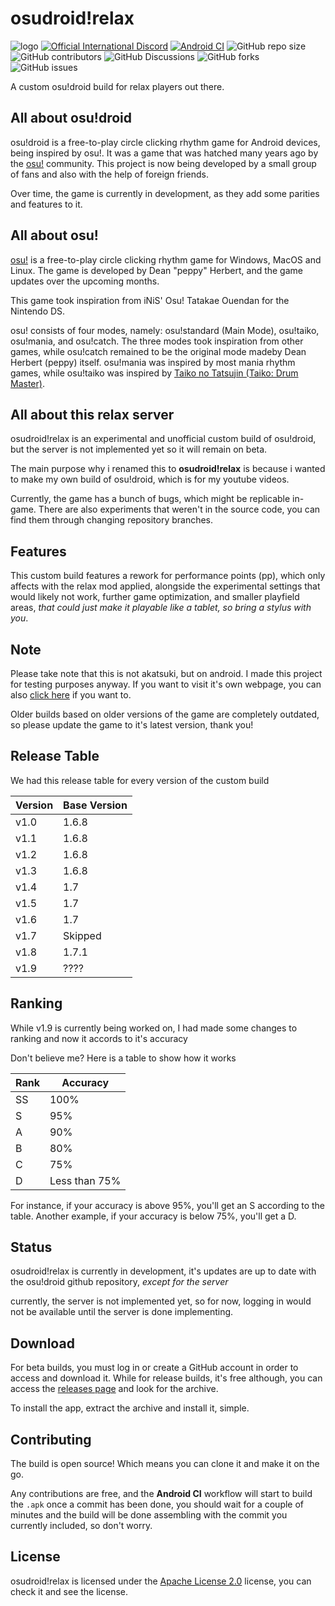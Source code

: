 # osudroid!relax

![logo](https://media.discordapp.net/attachments/792900587887919114/1127174982754107483/Untitled164_20230708175009.png)
[![Official International Discord](https://discordapp.com/api/guilds/1095653998389907468/widget.png?style=shield)](https://discord.gg/kUaSggQP7m)
[![Android CI](https://github.com/PayToUse/osudroid-rx/workflows/Android%20CI/badge.svg?branch=master)](https://github.com/PayToUse/osudroid-rx/actions?query=workflow%3A"Android+CI")
![GitHub repo size](https://img.shields.io/github/repo-size/PayToUse/osudroid-rx?style=flat-square&label=Repository%20Size)
![GitHub contributors](https://img.shields.io/github/contributors/PayToUse/osudroid-rx?style=flat-square&label=Project%20contributors)
![GitHub Discussions](https://img.shields.io/github/discussions/PayToUse/osudroid-rx?style=flat-square&label=Discussions)
![GitHub forks](https://img.shields.io/github/forks/PayToUse/osudroid-rx?style=flat-square&label=Project%20forks)
![GitHub issues](https://img.shields.io/github/issues/PayToUse/osudroid-rx?style=flat-square&label=Project%20issues)


A custom osu!droid build for relax players out there.

## All about osu!droid
osu!droid is a free-to-play circle clicking rhythm game for Android devices, being inspired by osu!. It was a game that was hatched many years ago by the [osu!](https://osu.ppy.sh/home) community. This project is now being developed by a small group of fans and also with the help of foreign friends.

Over time, the game is currently in development, as they add some parities and features to it.

## All about osu!
[osu!](https://github.com/ppy/osu) is a free-to-play circle clicking rhythm game for Windows, MacOS and Linux. The game is developed by Dean "peppy" Herbert, and the game updates over the upcoming months.

This game took inspiration from iNiS' Osu! Tatakae Ouendan for the Nintendo DS.

osu! consists of four modes, namely: osu!standard (Main Mode), osu!taiko, osu!mania, and osu!catch. The three modes took inspiration from other games, while osu!catch remained to be the original mode madeby Dean Herbert (peppy) itself. osu!mania was inspired by most mania rhythm games, while osu!taiko was inspired by [Taiko no Tatsujin (Taiko: Drum Master)](https://en.bandainamcoent.eu/taiko-no-tatsujin/taiko-no-tatsujin-the-drum-master).

## All about this relax server
osudroid!relax is an experimental and unofficial custom build of osu!droid, but the server is not implemented yet so it will remain on beta.

The main purpose why i renamed this to **osudroid!relax** is because i wanted to make my own build of osu!droid, which is for my youtube videos.

Currently, the game has a bunch of bugs, which might be replicable in-game. There are also experiments that weren't in the source code, you can find them through changing repository branches.

## Features
This custom build features a rework for performance points (pp), which only affects with the relax mod applied, alongside the experimental settings that would likely not work, further game optimization, and smaller playfield areas, *that could just make it playable like a tablet, so bring a stylus with you*.

## Note
Please take note that this is not akatsuki, but on android. I made this project for testing purposes anyway. If you want to visit it's own webpage, you can also [click here](https://akatsuki.gg) if you want to.

Older builds based on older versions of the game are completely outdated, so please update the game to it's latest version, thank you!

## Release Table
We had this release table for every version of the custom build

| Version    | Base Version |
|------------|------------|
| v1.0 | 1.6.8 |
| v1.1 | 1.6.8 |
| v1.2 | 1.6.8 |
| v1.3 | 1.6.8 |
| v1.4 | 1.7 |
| v1.5 | 1.7 |
| v1.6 | 1.7 |
| v1.7 | Skipped |
| v1.8 | 1.7.1 |
| v1.9 | ???? |

## Ranking
While v1.9 is currently being worked on, I had made some changes to ranking and now it accords to it's accuracy

Don't believe me? Here is a table to show how it works

| Rank | Accuracy |
|--------|--------|
| SS | 100% |
| S | 95% |
| A | 90% |
| B | 80% |
| C | 75% |
| D | Less than 75% |

For instance, if your accuracy is above 95%, you'll get an S according to the table. Another example, if your accuracy is below 75%, you'll get a D.

## Status
osudroid!relax is currently in development, it's updates are up to date with the osu!droid github repository, *except for the server*

currently, the server is not implemented yet, so for now, logging in would not be available until the server is done implementing.

## Download
For beta builds, you must log in or create a GitHub account in order to access and download it. While for release builds, it's free although, you can access the [releases page](https://github.com/PayToUse/osudroid-rx/releases) and look for the archive.

To install the app, extract the archive and install it, simple.

## Contributing
The build is open source! Which means you can clone it and make it on the go.

Any contributions are free, and the **Android CI** workflow will start to build the `.apk` once a commit has been done, you should wait for a couple of minutes and the build will be done assembling with the commit you currently included, so don't worry.

## License

osudroid!relax is licensed under the [Apache License 2.0](https://opensource.org/licenses/Apache-2.0) license, you can check it and see the license.
